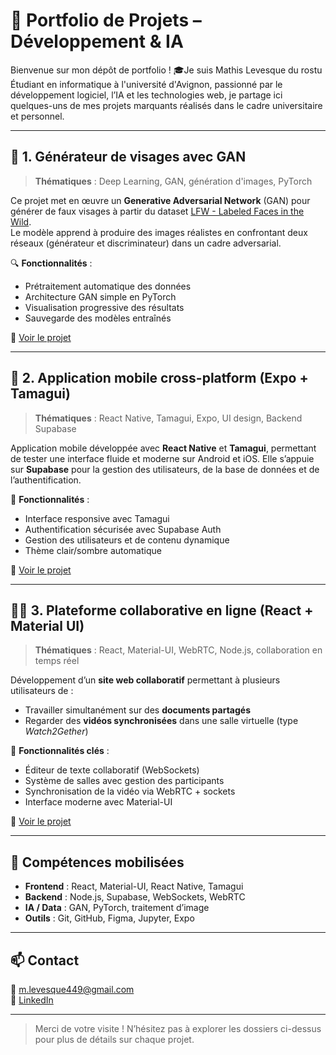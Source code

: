 # 💼 Portfolio de Projets – Développement & IA

Bienvenue sur mon dépôt de portfolio ! 🎓Je suis Mathis Levesque du rostu Étudiant en informatique à l'université d'Avignon, passionné par le développement logiciel, l’IA et les technologies web, je partage ici quelques-uns de mes projets marquants réalisés dans le cadre universitaire et personnel.

---

## 🧠 1. Générateur de visages avec GAN

> **Thématiques** : Deep Learning, GAN, génération d'images, PyTorch

Ce projet met en œuvre un **Generative Adversarial Network** (GAN) pour générer de faux visages à partir du dataset [LFW - Labeled Faces in the Wild](https://www.kaggle.com/datasets).  
Le modèle apprend à produire des images réalistes en confrontant deux réseaux (générateur et discriminateur) dans un cadre adversarial.

🔍 **Fonctionnalités** :
- Prétraitement automatique des données
- Architecture GAN simple en PyTorch
- Visualisation progressive des résultats
- Sauvegarde des modèles entraînés

📂 [Voir le projet](./projet-gan)

---

## 📱 2. Application mobile cross-platform (Expo + Tamagui)

> **Thématiques** : React Native, Tamagui, Expo, UI design, Backend Supabase

Application mobile développée avec **React Native** et **Tamagui**, permettant de tester une interface fluide et moderne sur Android et iOS. Elle s’appuie sur **Supabase** pour la gestion des utilisateurs, de la base de données et de l’authentification.

📱 **Fonctionnalités** :
- Interface responsive avec Tamagui
- Authentification sécurisée avec Supabase Auth
- Gestion des utilisateurs et de contenu dynamique
- Thème clair/sombre automatique

📂 [Voir le projet](./app-mobile)

---

## 🧑‍💻 3. Plateforme collaborative en ligne (React + Material UI)

> **Thématiques** : React, Material-UI, WebRTC, Node.js, collaboration en temps réel

Développement d’un **site web collaboratif** permettant à plusieurs utilisateurs de :
- Travailler simultanément sur des **documents partagés**
- Regarder des **vidéos synchronisées** dans une salle virtuelle (type *Watch2Gether*)

🧩 **Fonctionnalités clés** :
- Éditeur de texte collaboratif (WebSockets)
- Système de salles avec gestion des participants
- Synchronisation de la vidéo via WebRTC + sockets
- Interface moderne avec Material-UI

📂 [Voir le projet](./site-collaboratif)

---

## 🔧 Compétences mobilisées

- **Frontend** : React, Material-UI, React Native, Tamagui
- **Backend** : Node.js, Supabase, WebSockets, WebRTC
- **IA / Data** : GAN, PyTorch, traitement d’image
- **Outils** : Git, GitHub, Figma, Jupyter, Expo

---

## 📫 Contact

📧 m.levesque449@gmail.com  
🔗 [LinkedIn](https://www.linkedin.com/in/mathis-levesque-88b146364/)  

---

> Merci de votre visite ! N’hésitez pas à explorer les dossiers ci-dessus pour plus de détails sur chaque projet.
